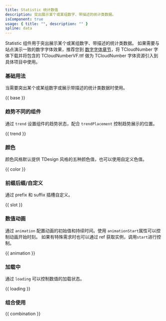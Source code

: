 ```yaml
---
title: Statistic 统计数值
description: 突出展示某个或某组数字、带描述的统计类数据。
isComponent: true
usage: { title: "", description: "" }
spline: data
---
```


Statistic 组件用于突出展示某个或某组数字、带描述的统计类数据。
如果需要与站点演示一致的数字字体效果，推荐您到 <a href="https://tdesign.tencent.com/design/fonts">数字字体章节</a>，将 TCloudNumber 字体下载并将包含的 TCloudNumberVF.ttf 做为 TCloudNumber 字体资源引入到具体项目中使用。

### 基础用法

当需要突出某个或某组数字或展示带描述的统计类数据时使用。

{{ base }}

### 趋势不同的组件

通过 `trend` 设置组件的趋势状态，配合 `trendPlacement` 控制趋势展示的位置。

{{ trend }}

### 颜色

颜色风格默认提供 TDesign 风格的五种颜色值，也可以使用自定义色值。

{{ color }}

### 前缀后缀/自定义

通过 prefix 和 suffix 插槽自定义。

{{ slot }}

### 数值动画

通过 `animation` 配置动画的初始值和持续时间。使用 `animationStart`属性可以控制动画开始时刻。
如果有特殊需求时也可以通过 ref 获取实例，调用`start`进行控制。

{{ animation }}

### 加载中

通过 `loading` 可以控制数值的加载状态。

{{ loading }}

### 组合使用

{{ combination }}
